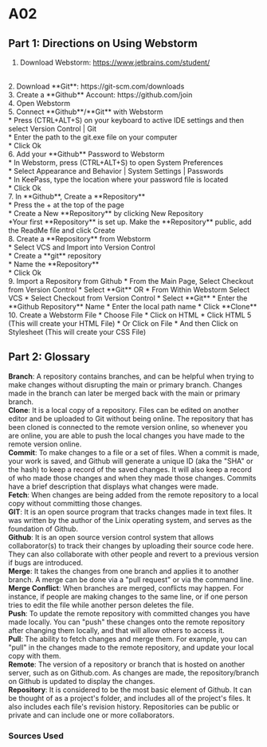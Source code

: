# A02

## Part 1: Directions on Using Webstorm 
1. Download Webstorm: https://www.jetbrains.com/student/ 
</br>
2. Download **Git**: https://git-scm.com/downloads
</br>
3. Create a **Github** Account: https://github.com/join
</br>
4. Open Webstorm
</br>
5. Connect **Github**/**Git** with Webstorm
</br>
* Press (CTRL+ALT+S) on your keyboard to active IDE settings and then select Version Control | Git
</br>
* Enter the path to the git.exe file on your computer
</br>
* Click Ok
</br>
6. Add your **Github** Password to Webstorm 
</br>
* In Webstorm, press (CTRL+ALT+S) to open System Preferences 
</br>
* Select Appearance and Behavior | System Settings | Passwords 
</br>
* In KeePass, type the location where your password file is located 
</br>
* Click Ok
</br>
7. In **Github**, Create a **Repository**
</br>
* Press the + at the top of the page 
</br>
* Create a New **Repository** by clicking New Repository
</br>
*Your first **Repository** is set up. Make the **Repository** public, add the ReadMe file and click Create
</br>
8. Create a **Repository** from Webstorm
</br>
* Select VCS and Import into Version Control
</br>
* Create a **git** repository
</br>
* Name the **Repository**
</br>
* Click Ok
</br>
9. Import a Repository from Github
  * From the Main Page, Select Checkout from Version Control
  * Select **Git** OR
  * From Within Webstorm Select VCS
  * Select Checkout from Version Control
  * Select **Git**
  * Enter the **Github Repository** Name
  * Enter the local path name
  * Click **Clone**
10. Create a Webstorm File
    * Choose File
    * Click on HTML
    * Click HTML 5 (This will create your HTML File)
    * Or Click on File
    * And then Click on Stylesheet (This will create your CSS File)


   




## Part 2: Glossary 
**Branch**: A repository contains branches, and can be helpful when trying to make changes without disrupting the main or primary branch. Changes made in the branch can later be merged back with the main or primary branch. 
</br>
**Clone**: It is a local copy of a repository. Files can be edited on another editor and be uploaded to Git without being online. The repository that has been cloned is connected to the remote version online, so whenever you are online, you are able to push the local changes you have made to the remote version online.
</br>
**Commit**: To make changes to a file or a set of files. When a commit is made, your work is saved, and Github will generate a unique ID (aka the "SHA" or the hash) to keep a record of the saved changes. It will also keep a record of who made those changes and when they made those changes. Commits have a brief description that displays what changes were made. 
</br>
**Fetch**: When changes are being added from the remote repository to a local copy without committing those changes. 
</br>
**GIT**: It is an open source program that tracks changes made in text files. It was written by the author of the Linix operating system, and serves as the foundation of Github.
</br>
**Github**: It is an open source version control system that allows collaborator(s) to track their changes by uploading their source code here. They can also collaborate with other people and revert to a previous version if bugs are introduced. 
</br>
**Merge**: It takes the changes from one branch and applies it to another branch. A merge can be done via a "pull request" or via the command line.
</br>
**Merge Conflict**: When branches are merged, conflicts may happen. For instance, if people are making changes to the same line, or if one person tries to edit the file while another person deletes the file.
</br>
**Push**: To update the remote repository with committed changes you have made locally. You can "push" these changes onto the remote repository after changing them locally, and that will allow others to access it. 
</br>
**Pull**: The ability to fetch changes and merge them. For example, you can "pull" in the changes made to the remote repository, and update your local copy with them.
</br>
**Remote**: The version of a repository or branch that is hosted on another server, such as on Github.com. As changes are made, the repository/branch on Github is updated to display the changes. 
</br>
**Repository**: It is considered to be the most basic element of Github. It can be thought of as a project's folder, and includes all of the project's files. It also includes each file's revision history. Repositories can be public or private and can include one or more collaborators. 
</br>

### Sources Used


